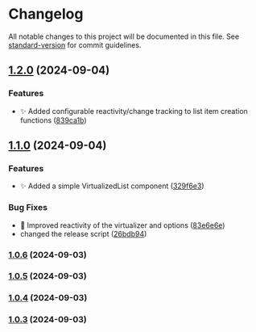 # Changelog

All notable changes to this project will be documented in this file. See [standard-version](https://github.com/conventional-changelog/standard-version) for commit guidelines.

## [1.2.0](https://github.com/doeixd/create-virtualized-list-solid/compare/v1.1.0...v1.2.0) (2024-09-04)


### Features

* :sparkles: Added configurable reactivity/change tracking to list item creation functions ([839ca1b](https://github.com/doeixd/create-virtualized-list-solid/commit/839ca1b0c10ed64644b622a7127e3b2c791e38f3))

## [1.1.0](https://github.com/doeixd/create-virtualized-list-solid/compare/v1.0.14...v1.1.0) (2024-09-04)


### Features

* :sparkles: Added a simple VirtualizedList component ([329f6e3](https://github.com/doeixd/create-virtualized-list-solid/commit/329f6e3efff4c7996a1bc3a743d8528a101dc066))


### Bug Fixes

* :poop: Improved reactivity of the virtualizer and options ([83e6e6e](https://github.com/doeixd/create-virtualized-list-solid/commit/83e6e6ef0eff32b3f875790d67cccf5a6617e1d9))
* changed the release script ([26bdb94](https://github.com/doeixd/create-virtualized-list-solid/commit/26bdb9498c7f6c172dcdcafad50e851ed3350df7))

### [1.0.6](https://github.com/doeixd/create-virtualized-list-solid/compare/v1.0.5...v1.0.6) (2024-09-03)

### [1.0.5](https://github.com/doeixd/create-virtualized-list-solid/compare/v1.0.4...v1.0.5) (2024-09-03)

### [1.0.4](https://github.com/doeixd/create-virtualized-list-solid/compare/v1.0.3...v1.0.4) (2024-09-03)

### [1.0.3](https://github.com/doeixd/create-virtualized-list-solid/compare/v1.0.2...v1.0.3) (2024-09-03)
